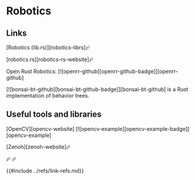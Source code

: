 # Robotics

## Links

[Robotics (lib.rs)][robotics-librs]⮳

[robotics.rs][robotics-rs-website]⮳

Open Rust Robotics: [![openrr-github][openrr-github-badge]][openrr-github]

[![bonsai-bt-github][bonsai-bt-github-badge]][bonsai-bt-github] is a Rust implementation of behavior trees.

## Useful tools and libraries

[OpenCV][opencv-website]  [![opencv-example][opencv-example-badge]][opencv-example]

[Zenoh][zenoh-website]⮳

<div class="hidden">
<https://www.tangramvision.com/blog/why-rust-for-robots>⮳
<https://www.therobotreport.com/linux-embracing-rust-will-boost-robotics-community/>⮳
</div>

{{#include ../refs/link-refs.md}}
